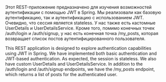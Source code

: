 Этот REST-приложение предназначено для изучения возможностей аутентификации с помощью JWT в Spring. Мы реализовали как базовую аутентификацию, так и аутентификацию с использованием JWT. Очевидно, что сессия является stateless. У нас также есть кастомные UserDetails и UserDetailsService. Кроме того, помимо конечных точек /auth/login и /auth/signup, у нас есть конечная точка /my_posts, которая возвращает список постов аутентифицированного пользователя.

This REST application is designed to explore authentication capabilities using JWT in Spring. We have implemented both basic authentication and JWT-based authentication. As expected, the session is stateless. We also have custom UserDetails and UserDetailsService. In addition to the /auth/login and /auth/signup endpoints, we have the /my_posts endpoint, which returns a list of posts for the authenticated user.
